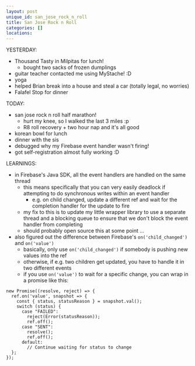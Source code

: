 ```yaml
---
layout: post
unique_id: san_jose_rock_n_roll
title: San Jose Rock n Roll
categories: []
locations: 
---
```


YESTERDAY:
* Thousand Tasty in Milpitas for lunch!
  * bought two sacks of frozen dumplings
* guitar teacher contacted me using MyStache! :D
* yoga
* helped Brian break into a house and steal a car (totally legal, no worries)
* Falafel Stop for dinner

TODAY:
* san jose rock n roll half marathon!
  * hurt my knee, so I walked the last 3 miles :p
  * R8 roll recovery + two hour nap and it's all good
* korean bowl for lunch
* dinner with the sis
* debugged why my Firebase event handler wasn't firing!
* got self-registration almost fully working :D

LEARNINGS:
* in Firebase's Java SDK, all the event handlers are handled on the same thread
  * this means specifically that you can very easily deadlock if attempting to do synchronous writes within an event handler
    * e.g. on child changed, update a different ref and wait for the completion handler for the update to fire
  * my fix to this is to update my little wrapper library to use a separate thread and a blocking queue to ensure that we don't block the event handler from completing
  * should probably open source this at some point ...
* also figured out the difference between Firebase's `on('child_changed')` and `on('value')`
  * basically, only use `on('child_changed')` if somebody is pushing new values into the ref
  * otherwise, if e.g. two children get updated, you have to handle it in two different events
  * if you use `on('value')` to wait for a specific change, you can wrap in a promise like this:

```
new Promise((resolve, reject) => {
  ref.on('value', snapshot => {
    const { status, statusReason } = snapshot.val();
    switch (status) {
      case "FAILED":
        reject(Error(statusReason));
        ref.off();
      case "SENT":
        resolve();
        ref.off();
      default:
        // Continue waiting for status to change
  };
});
```
